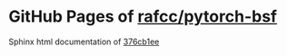GitHub Pages of [rafcc/pytorch-bsf](https://github.com/rafcc/pytorch-bsf.git)
===
Sphinx html documentation of [376cb1ee](https://github.com/rafcc/pytorch-bsf/tree/376cb1ee56fca011b90a81cd5366959fe4bfe265)
